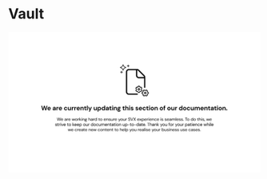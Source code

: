# Vault

![Notice stating that this section of Meeco's documentation is undergoing updates.](/.gitbook/assets/Documentation_Update_Notice.png)

